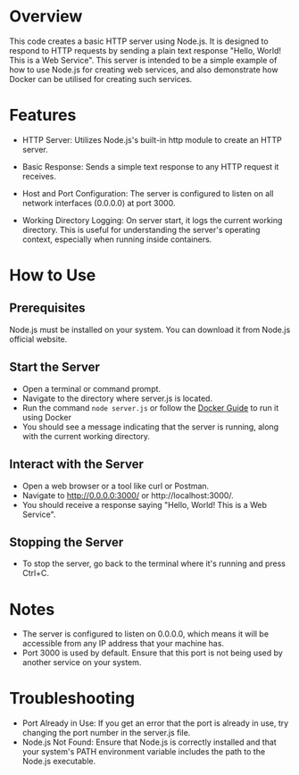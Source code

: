 # Overview

This code creates a basic HTTP server using Node.js. It is designed to respond to HTTP requests by sending a plain text response "Hello, World! This is a Web Service". This server is intended to be a simple example of how to use Node.js for creating web services, and also demonstrate how Docker can be utilised for creating such services.

# Features

- HTTP Server: Utilizes Node.js's built-in http module to create an HTTP server.

- Basic Response: Sends a simple text response to any HTTP request it receives.

- Host and Port Configuration: The server is configured to listen on all network interfaces (0.0.0.0) at port 3000.

- Working Directory Logging: On server start, it logs the current working directory. This is useful for understanding the server's operating context, especially when running inside containers.

# How to Use

## Prerequisites

Node.js must be installed on your system. You can download it from Node.js official website.

## Start the Server

- Open a terminal or command prompt.
- Navigate to the directory where server.js is located.
- Run the command `node server.js` or follow the [Docker Guide](https://github.com/Jai2501/DockerExamples/blob/main/README.md) to run it using Docker
- You should see a message indicating that the server is running, along with the current working directory.

## Interact with the Server

- Open a web browser or a tool like curl or Postman.
- Navigate to http://0.0.0.0:3000/ or http://localhost:3000/.
- You should receive a response saying "Hello, World! This is a Web Service".

## Stopping the Server

- To stop the server, go back to the terminal where it's running and press Ctrl+C.

# Notes

- The server is configured to listen on 0.0.0.0, which means it will be accessible from any IP address that your machine has.
- Port 3000 is used by default. Ensure that this port is not being used by another service on your system.

# Troubleshooting

- Port Already in Use: If you get an error that the port is already in use, try changing the port number in the server.js file.
- Node.js Not Found: Ensure that Node.js is correctly installed and that your system's PATH environment variable includes the path to the Node.js executable.
